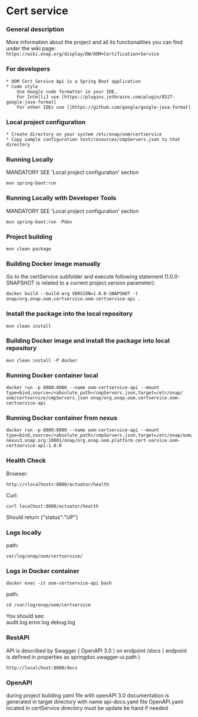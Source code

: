 # Cert service

### General description
More information about the project and all its functionalities you can find under the wiki page: 
    ```
    https://wiki.onap.org/display/DW/OOM+Certification+Service
    ``` 

### For developers
    * OOM Cert Service Api is a Spring Boot application
    * Code style
        Use Google code formatter in your IDE.
        For IntelliJ use [https://plugins.jetbrains.com/plugin/8527-google-java-format]
        For other IDEs use []https://github.com/google/google-java-format]

### Local project configuration
    * Create directory on your system /etc/onap/oom/certservice
    * Copy sample configuration test/resources/cmpServers.json to that directory

### Running Locally
MANDATORY SEE 'Local project configuration' section
```
mvn spring-boot:run
```
  
### Running Locally with Developer Tools
MANDATORY SEE 'Local project configuration' section
```
mvn spring-boot:run -Pdev
```

### Project building
```
mvn clean package
```
    
### Building Docker image manually
Go to the certService subfolder and execute following statement (1.0.0-SNAPSHOT is related to a current project.version parameter):
```
docker build --build-arg VERSION=1.0.0-SNAPSHOT -t onap/org.onap.oom.certservice.oom-certservice-api .
```
    
### Install the package into the local repository
```
mvn clean install
```     
    
### Building Docker image and install the package into local repository
```
mvn clean install -P docker
```   

### Running Docker container local
```
docker run -p 8080:8080 --name oom-certservice-api --mount type=bind,source=/<absolute_path>/cmpServers.json,target=/etc/onap/
oom/certservice/cmpServers.json onap/org.onap.oom.certservice.oom-certservice-api
```

### Running Docker container from nexus
```
docker run -p 8080:8080 --name oom-certservice-api --mount type=bind,source=/<absolute_path>/cmpServers.json,target=/etc/onap/oom/certservice/cmpServers.json nexus3.onap.org:10001/onap/org.onap.oom.platform.cert-service.oom-certservice-api:1.0.0
```
    
### Health Check
Browser:
```
http://<localhost>:8080/actuator/health
```
     
Curl:   
```
curl localhost:8080/actuator/health 
```   
 Should return {"status":"UP"}

### Logs locally

path: 
```
var/log/onap/oom/certservice/
```    
### Logs in Docker container
```
docker exec -it oom-certservice-api bash
```

path:
```
cd /var/log/onap/oom/certservice
```
You should see:    
audit.log  error.log  debug.log

### RestAPI
API is described by Swagger ( OpenAPI 3.0 ) on endpoint /docs 
( endpoint is defined in properties as springdoc.swagger-ui.path )
```
http://localchost:8080/docs
```

### OpenAPI
during project building yaml file with openAPI 3.0 documentation is generated in target directory with name api-docs.yaml
file OpenAPI.yaml located in certService directory must be update be hand if needed
